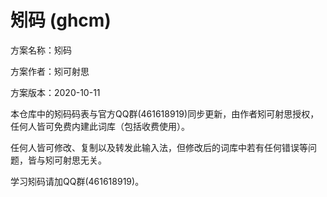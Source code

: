 # 矧码 (ghcm)
方案名称：矧码

方案作者：矧可射思  

方案版本：2020-10-11

本仓库中的矧码码表与官方QQ群(461618919)同步更新，由作者矧可射思授权，任何人皆可免费内建此词库（包括收费使用）。

任何人皆可修改、复制以及转发此输入法，但修改后的词库中若有任何错误等问题，皆与矧可射思无关。

学习矧码请加QQ群(461618919)。
